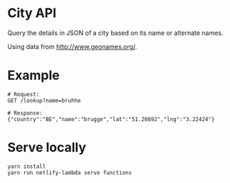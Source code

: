 # City API

Query the details in JSON of a city based on its name or alternate names.

Using data from http://www.geonames.org/.

# Example

```
# Request:
GET /lookup?name=bruhhe

# Response:
{"country":"BE","name":"brugge","lat":"51.20892","lng":"3.22424"}
```

# Serve locally

```
yarn install
yarn run netlify-lambda serve functions
```
